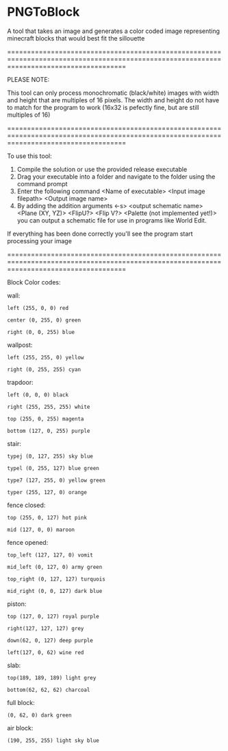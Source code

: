 # PNGToBlock
A tool that takes an image and generates a color coded image representing minecraft blocks that would best fit the sillouette

==========================================================================================================================================

PLEASE NOTE:

This tool can only process monochromatic (black/white) images with width and height that are multiples of 16 pixels.  The width and height
do not have to match for the program to work (16x32 is pefectly fine, but are still multiples of 16)

==========================================================================================================================================

To use this tool:

1) Compile the solution or use the provided release executable
2) Drag your executable into a folder and navigate to the folder using the command prompt
3) Enter the following command \<Name of executable\> \<Input image filepath\> \<Output image name\>
4) By adding the addition arguments \<-s\> \<output schematic name\> \<Plane (XY, YZ)\> \<FlipU?\> \<Flip V?\> \<Palette (not implemented yet!)\>
   you can output a schematic file for use in programs like World Edit.
  
If everything has been done correctly you'll see the program start processing your image

==========================================================================================================================================
  
Block Color codes:
  
wall:
  
    left (255, 0, 0) red
  
    center (0, 255, 0) green
  
    right (0, 0, 255) blue

wallpost:
  
    left (255, 255, 0) yellow
  
    right (0, 255, 255) cyan

trapdoor:
  
    left (0, 0, 0) black
  
    right (255, 255, 255) white
  
    top (255, 0, 255) magenta
  
    bottom (127, 0, 255) purple

stair:
  
    typej (0, 127, 255) sky blue
  
    typel (0, 255, 127) blue green
  
    type7 (127, 255, 0) yellow green
  
    typer (255, 127, 0) orange

fence closed:
  
    top (255, 0, 127) hot pink
  
    mid (127, 0, 0) maroon

fence opened:
  
    top_left (127, 127, 0) vomit
 
    mid_left (0, 127, 0) army green
  
    top_right (0, 127, 127) turquois
  
    mid_right (0, 0, 127) dark blue

piston:
  
    top (127, 0, 127) royal purple
  
    right(127, 127, 127) grey
  
    down(62, 0, 127) deep purple
  
    left(127, 0, 62) wine red

slab:
  
    top(189, 189, 189) light grey
  
    bottom(62, 62, 62) charcoal

full block:
  
    (0, 62, 0) dark green

air block:
  
    (190, 255, 255) light sky blue
